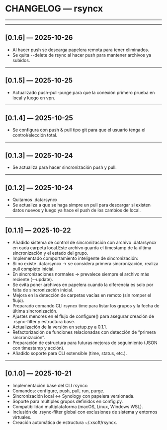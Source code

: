 # CHANGELOG — rsyncx

---
---

## [0.1.6] — 2025-10-26
- Al hacer push se descarga papelera remota para tener eliminados.
- Se quita --delete de rsync al hacer push para mantener archivos ya subidos.

---

## [0.1.5] — 2025-10-25
- Actualizado push-pull-purge para que la conexión primero prueba en local y luego en vpn.

---

## [0.1.4] — 2025-10-25
- Se configura con push & pull tipo git para que el usuario tenga el control/elección total.

---

## [0.1.3] — 2025-10-24
- Se actualiza para hacer sincronización push y pull.

---

## [0.1.2] — 2025-10-24
- Quitamos .datarsyncx
- Se actualiza a que se haga simpre un pull para descargar si existen datos nuevos y luego ya hace el push de los cambios de local.

---

## [0.1.1] — 2025-10-22
- Añadido sistema de control de sincronización con archivo .datarsyncx en cada carpeta local.Este archivo guarda el timestamp de la última sincronización y el estado del grupo.
- Implementado comportamiento inteligente de sincronización:
- Si no existe .datarsyncx → se considera primera sincronización, realiza pull completo inicial.
- En sincronizaciones normales → prevalece siempre el archivo más reciente (--update).
- Se evita poner archivos en papelera cuando la diferencia es solo por falta de sincronización inicial.
- Mejora en la detección de carpetas vacías en remoto (sin romper el flujo).
- Preparado comando CLI rsyncx time para listar los grupos y la fecha de última sincronización.
- Ajustes menores en el flujo de configure() para asegurar creación de .rsync-filter y estructura base.
- Actualización de la versión en setup.py a 0.1.1.
- Refactorización de funciones relacionadas con detección de “primera sincronización”.
- Preparación de estructura para futuras mejoras de seguimiento (JSON con timestamp y acción).
- Añadido soporte para CLI extensible (time, status, etc.).

---

## [0.1.0] — 2025-10-21
- Implementación base del CLI rsyncx:
- Comandos: configure, push, pull, run, purge.
- Sincronización local ↔ Synology con papelera versionada.
- Soporte para múltiples grupos definidos en config.py.
- Compatibilidad multiplataforma (macOS, Linux, Windows WSL).
- Inclusión de .rsync-filter global con exclusiones de sistema y entornos virtuales.
- Creación automática de estructura ~/.xsoft/rsyncx.